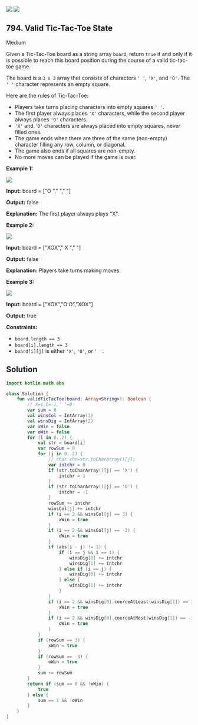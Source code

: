 [![](https://img.shields.io/github/stars/javadev/LeetCode-in-Kotlin?label=Stars&style=flat-square)](https://github.com/javadev/LeetCode-in-Kotlin)
[![](https://img.shields.io/github/forks/javadev/LeetCode-in-Kotlin?label=Fork%20me%20on%20GitHub%20&style=flat-square)](https://github.com/javadev/LeetCode-in-Kotlin/fork)

## 794\. Valid Tic-Tac-Toe State

Medium

Given a Tic-Tac-Toe board as a string array `board`, return `true` if and only if it is possible to reach this board position during the course of a valid tic-tac-toe game.

The board is a `3 x 3` array that consists of characters `' '`, `'X'`, and `'O'`. The `' '` character represents an empty square.

Here are the rules of Tic-Tac-Toe:

*   Players take turns placing characters into empty squares `' '`.
*   The first player always places `'X'` characters, while the second player always places `'O'` characters.
*   `'X'` and `'O'` characters are always placed into empty squares, never filled ones.
*   The game ends when there are three of the same (non-empty) character filling any row, column, or diagonal.
*   The game also ends if all squares are non-empty.
*   No more moves can be played if the game is over.

**Example 1:**

![](https://assets.leetcode.com/uploads/2021/05/15/tictactoe1-grid.jpg)

**Input:** board = ["O "," "," "]

**Output:** false

**Explanation:** The first player always plays "X".

**Example 2:**

![](https://assets.leetcode.com/uploads/2021/05/15/tictactoe2-grid.jpg)

**Input:** board = ["XOX"," X "," "]

**Output:** false

**Explanation:** Players take turns making moves.

**Example 3:**

![](https://assets.leetcode.com/uploads/2021/05/15/tictactoe4-grid.jpg)

**Input:** board = ["XOX","O O","XOX"]

**Output:** true

**Constraints:**

*   `board.length == 3`
*   `board[i].length == 3`
*   `board[i][j]` is either `'X'`, `'O'`, or `' '`.

## Solution

```kotlin
import kotlin.math.abs

class Solution {
    fun validTicTacToe(board: Array<String>): Boolean {
        // X=1,O=-1,’ ’=0
        var sum = 0
        val winsCol = IntArray(3)
        val winsDig = IntArray(2)
        var xWin = false
        var oWin = false
        for (i in 0..2) {
            val str = board[i]
            var rowSum = 0
            for (j in 0..2) {
                // char chr=str.toCharArray()[j];
                var intchr = 0
                if (str.toCharArray()[j] == 'X') {
                    intchr = 1
                }
                if (str.toCharArray()[j] == 'O') {
                    intchr = -1
                }
                rowSum += intchr
                winsCol[j] += intchr
                if (i == 2 && winsCol[j] == 3) {
                    xWin = true
                }
                if (i == 2 && winsCol[j] == -3) {
                    oWin = true
                }
                if (abs(i - j) != 1) {
                    if (i == j && i == 1) {
                        winsDig[0] += intchr
                        winsDig[1] += intchr
                    } else if (i == j) {
                        winsDig[0] += intchr
                    } else {
                        winsDig[1] += intchr
                    }
                }
                if (i == 2 && winsDig[0].coerceAtLeast(winsDig[1]) == 3) {
                    xWin = true
                }
                if (i == 2 && winsDig[0].coerceAtMost(winsDig[1]) == -3) {
                    oWin = true
                }
            }
            if (rowSum == 3) {
                xWin = true
            }
            if (rowSum == -3) {
                oWin = true
            }
            sum += rowSum
        }
        return if (sum == 0 && !xWin) {
            true
        } else {
            sum == 1 && !oWin
        }
    }
}
```